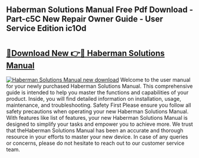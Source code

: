 ## Haberman Solutions Manual Free Pdf Download - Part-c5C New Repair Owner Guide - User Service Edition ic1Od

# <h2><a href="http://bc96260.oget.top/?id=Haberman+Solutions+Manual">🔗Download New 👉🔴 Haberman Solutions Manual</a></h2>

[![Haberman Solutions Manual new download](https://i.imgur.com/5g1atiW.png)](http://bc96260.oget.top/?id=Haberman+Solutions+Manual)
Welcome to the user manual for your newly purchased Haberman Solutions Manual. This comprehensive guide is intended to help you master the functions and capabilities of your product. Inside, you will find detailed information on installation, usage, maintenance, and troubleshooting. Safety First Please ensure you follow all safety precautions when operating your new Haberman Solutions Manual. With features like list of features, your new Haberman Solutions Manual is designed to simplify your tasks and empower you to achieve more. We trust that theHaberman Solutions Manual has been an accurate and thorough resource in your efforts to master your new device. In case of any queries or concerns, please do not hesitate to reach out to our customer service team.
